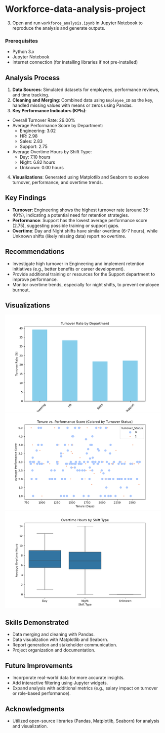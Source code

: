 # Workforce-data-analysis-project
3. Open and run `workforce_analysis.ipynb` in Jupyter Notebook to reproduce the analysis and generate outputs.

### Prerequisites
- Python 3.x
- Jupyter Notebook
- Internet connection (for installing libraries if not pre-installed)

## Analysis Process
1. **Data Sources**: Simulated datasets for employees, performance reviews, and time tracking.
2. **Cleaning and Merging**: Combined data using `Employee_ID` as the key, handled missing values with means or zeros using Pandas.
3. **Key Performance Indicators (KPIs)**:
- Overall Turnover Rate: 29.00%
- Average Performance Score by Department:
  - Engineering: 3.02
  - HR: 2.98
  - Sales: 2.83
  - Support: 2.75
- Average Overtime Hours by Shift Type:
  - Day: 7.10 hours
  - Night: 6.82 hours
  - Unknown: 0.00 hours
4. **Visualizations**: Generated using Matplotlib and Seaborn to explore turnover, performance, and overtime trends.

## Key Findings
- **Turnover**: Engineering shows the highest turnover rate (around 35-40%), indicating a potential need for retention strategies.
- **Performance**: Support has the lowest average performance score (2.75), suggesting possible training or support gaps.
- **Overtime**: Day and Night shifts have similar overtime (6-7 hours), while Unknown shifts (likely missing data) report no overtime.

## Recommendations
- Investigate high turnover in Engineering and implement retention initiatives (e.g., better benefits or career development).
- Provide additional training or resources for the Support department to improve performance.
- Monitor overtime trends, especially for night shifts, to prevent employee burnout.

## Visualizations
![Turnover Rate by Department](turnover_by_dept.png)
![Tenure vs. Performance Score](tenure_vs_performance.png)
![Overtime Hours by Shift Type](overtime_by_shift.png)

## Skills Demonstrated
- Data merging and cleaning with Pandas.
- Data visualization with Matplotlib and Seaborn.
- Report generation and stakeholder communication.
- Project organization and documentation.

## Future Improvements
- Incorporate real-world data for more accurate insights.
- Add interactive filtering using Jupyter widgets.
- Expand analysis with additional metrics (e.g., salary impact on turnover or role-based performance).


## Acknowledgments
- Utilized open-source libraries (Pandas, Matplotlib, Seaborn) for analysis and visualization.
